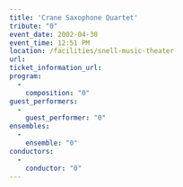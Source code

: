 ```yaml
---
title: 'Crane Saxophone Quartet'
tribute: "0"
event_date: 2002-04-30
event_time: 12:51 PM
location: /facilities/snell-music-theater
url: 
ticket_information_url: 
program: 
  -
    composition: "0"
guest_performers: 
  -
    guest_performer: "0"
ensembles: 
  -
    ensemble: "0"
conductors: 
  -
    conductor: "0"
---
```

